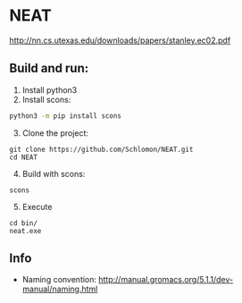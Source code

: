 # NEAT
http://nn.cs.utexas.edu/downloads/papers/stanley.ec02.pdf

## Build and run:
1. Install python3
2. Install scons:
```sh
python3 -m pip install scons
```
3. Clone the project:
```
git clone https://github.com/Schlomon/NEAT.git
cd NEAT
```
4. Build with scons:
```
scons
```
5. Execute
```
cd bin/
neat.exe
```

## Info
* Naming convention: http://manual.gromacs.org/5.1.1/dev-manual/naming.html
